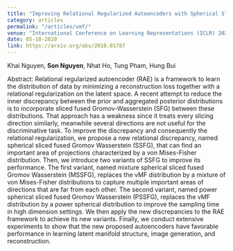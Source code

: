 ```yaml
---
title: "Improving Relational Regularized Autoencoders with Spherical Sliced Fused Gromov Wasserstein"
category: articles
permalink: "/articles/vmf/"
venue: "International Conference on Learning Representations (ICLR) 2021"
date: 05-10-2020
link: https://arxiv.org/abs/2010.01787
---
```


Khai Nguyen, <b>Son Nguyen</b>, Nhat Ho, Tung Pham, Hung Bui

Abstract: Relational regularized autoencoder (RAE) is a framework to learn the distribution of data by minimizing a reconstruction loss together with a relational regularization on the latent space. A recent attempt to reduce the inner discrepancy between the prior and aggregated posterior distributions is to incorporate sliced fused Gromov-Wasserstein (SFG) between these distributions. That approach has a weakness since it treats every slicing direction similarly, meanwhile several directions are not useful for the discriminative task. To improve the discrepancy and consequently the relational regularization, we propose a new relational discrepancy, named spherical sliced fused Gromov Wasserstein (SSFG), that can find an important area of projections characterized by a von Mises-Fisher distribution. Then, we introduce two variants of SSFG to improve its performance. The first variant, named mixture spherical sliced fused Gromov Wasserstein (MSSFG), replaces the vMF distribution by a mixture of von Mises-Fisher distributions to capture multiple important areas of directions that are far from each other. The second variant, named power spherical sliced fused Gromov Wasserstein (PSSFG), replaces the vMF distribution by a power spherical distribution to improve the sampling time in high dimension settings. We then apply the new discrepancies to the RAE framework to achieve its new variants. Finally, we conduct extensive experiments to show that the new proposed autoencoders have favorable performance in learning latent manifold structure, image generation, and reconstruction.
